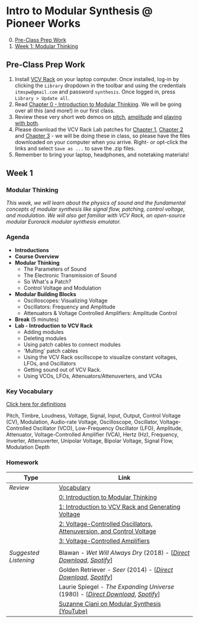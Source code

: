 # Intro to Modular Synthesis @ Pioneer Works

0. [Pre-Class Prep Work](#Pre-Class-Prep-Work)
1. [Week 1: Modular Thinking](#Week-1)

## Pre-Class Prep Work

1. Install [VCV Rack](vcvrack.com) on your laptop computer.  Once installed, log-in by clicking the `Library` dropdown in the toolbar and using the credentials `itmspw@gmail.com` and password `synthesis`.  Once logged in, press `Library > Update all`.
2. Read [Chapter 0 - Introduction to Modular Thinking](./Chapter-00/chapter00.md).  We will be going over all this (and more!) in our first class.  
3. Review these very short web demos on [pitch](https://learningsynths.ableton.com/making-changes/amplitude), [amplitude](https://learningsynths.ableton.com/making-changes/pitch) and [playing with both](https://learningsynths.ableton.com/making-changes/play-with-amplitude-and-pitch).
4. Please download the VCV Rack Lab patches for [Chapter 1](./Chapter-01/patches/ch01_vcv_labs.zip), [Chapter 2](./Chapter-02/patches/ch02_vcv_labs.zip) and [Chapter 3](./Chapter-03/patches/ch03_vcv_labs.zip) - we will be doing these in class, so please have the files downloaded on your computer when you arrive.  Right- or opt-click the links and select `Save as ...` to save the .zip files.
5. Remember to bring your laptop, headphones, and notetaking materials!



## Week 1

### Modular Thinking

*This week, we will learn about the physics of sound and the fundamental concepts of modular synthesis like signal flow, patching, control voltage, and modulation.  We will also get familiar with VCV Rack, an open-source modular Eurorack modular synthesis emulator.*

### Agenda

- **Introductions**
- **Course Overview**
- **Modular Thinking**
  - The Parameters of Sound
  - The Electronic Transmission of Sound
  - So What's a Patch?
  - Control Voltage and Modulation
- **Modular Building Blocks**
  - Oscilloscopes: Visualizing Voltage
  - Oscillators: Frequency and Amplitude
  - Attenuators & Voltage Controlled Amplifiers: Amplitude Control
- **Break** (5 minutes)
- **Lab - Introduction to VCV Rack**
  - Adding modules
  - Deleting modules
  - Using patch cables to connect modules
  - 'Multing' patch cables
  - Using the VCV Rack oscillscope to visualize constant voltages, LFOs, and Oscillators
  - Getting sound out of VCV Rack.
  - Using VCOs, LFOs, Attenuators/Attenuverters, and VCAs

### Key Vocabulary

[Click here for definitions](./glossary.md#week-1)

Pitch, Timbre, Loudness, Voltage, Signal, Input, Output, Control Voltage (CV), Modulation, Audio-rate Voltage, Oscilloscope, Oscillator, Voltage-Controlled Oscillator (VCO), Low-Frequency Oscillator (LFO), Amplitude, Attenuator, Voltage-Controlled Amplifier (VCA), Hertz (Hz), Frequency, Inverter, Attenuverter, Unipolar Voltage, Bipolar Voltage, Signal Flow, Modulation Depth

### Homework

| Type                  | Link                                                         |
| --------------------- | ------------------------------------------------------------ |
| *Review*              | [Vocabulary]()                                               |
|                       | [0: Introduction to Modular Thinking](./Chapter-00/chapter00.md) |
|                       | [1: Introduction to VCV Rack and Generating Voltage](./Chapter-01/chapter01.md) |
|                       | [2: Voltage-Controlled Oscillators, Attenuversion, and Control Voltage](./Chapter-02/chapter02.md) |
|                       | [3: Voltage-Controlled Amplifiers](./Chapter-03/chapter03.md) |
|                       |                                                              |
| *Suggested Listening* | Blawan - *Wet Will Always Dry* (2018) - [[*Direct Download*](https://www.dropbox.com/sh/tfi694y0woky5q6/AACL5mXmbMi_ysIDs3Vl6BiHa?dl=0), [*Spotify*](https://open.spotify.com/album/0tAeHP4BXGplGcD6rdYXjy?si=8quFgbnMQbO3RkgIuDttPQ)] |
|                       | Golden Retriever - *Seer* (2014) - [[*Direct Download*](https://www.dropbox.com/sh/uyns2lekqq0bkqy/AACYN7TySx8I5ULtoiQ3UwRva?dl=0), [*Spotify*](https://open.spotify.com/album/5Jfbs3LoaxLpRPIr8bNRlT?si=zvs52SmcTgqzSI64IYt-gA)] |
|                       | Laurie Spiegel - *The Expanding Universe* (1980) - [[*Direct Download*](https://www.dropbox.com/sh/dj3k06iecvet0x7/AADFZ8ILLy15hx-3d0GwHPAva?dl=0), [*Spotify*](https://open.spotify.com/album/2rD0SKiBImTKNhRtRVLsdU?si=LtdM5kpdS6G_2FB7_W7MaA)] |
|                       | [Suzanne Ciani on Modular Synthesis (YouTube)](https://www.youtube.com/watch?v=QRx-YdqHLus&t=250s) |




